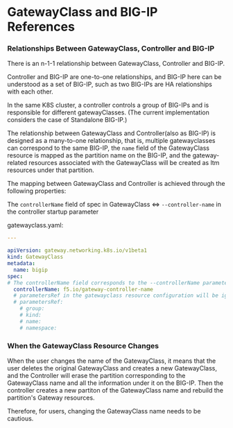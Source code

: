 # GatewayClass and BIG-IP References

### Relationships Between GatewayClass, Controller and BIG-IP

There is an n-1-1 relationship between GatewayClass, Controller and BIG-IP.

Controller and BIG-IP are one-to-one relationships, and BIG-IP here can be understood as a set of BIG-IP, such as two BIG-IPs are HA relationships with each other.

In the same K8S cluster, a controller controls a group of BIG-IPs and is responsible for different gatewayClasses. (The current implementation considers the case of Standalone BIG-IP.)

The relationship between GatewayClass and Controller(also as BIG-IP) is designed as a many-to-one relationship, that is, multiple gatewayclasses can correspond to the same BIG-IP, the `name` field of the GatewayClass resource is mapped as the partition name on the BIG-IP, and the gateway-related resources associated with the GatewayClass will be created as ltm resources under that partition.

The mapping between GatewayClass and Controller is achieved through the following properties:

The `controllerName` field of spec in GatewayClass <=> `--controller-name` in the controller startup parameter



gatewayclass.yaml: 
```yaml
---

apiVersion: gateway.networking.k8s.io/v1beta1
kind: GatewayClass
metadata:
  name: bigip
spec:
# The controllerName field corresponds to the --controllerName parameter at startup, if this field cannot match the --controllerName parameter, this gatewayclass resource will not be processed by the controller.
  controllerName: f5.io/gateway-controller-name
  # parametersRef in the gatewayclass resource configuration will be ignored.
  # parametersRef: 
    # group: 
    # kind: 
    # name:
    # namespace: 
```

### When the GatewayClass Resource Changes

When the user changes the name of the GatewayClass, it means that the user deletes the original GatewayClass and creates a new GatewayClass, and the Controller will erase the partition corresponding to the GatewayClass name and all the information under it on the BIG-IP. Then the controller creates a new partiton of the GatewayClass name and rebuild the partition's Gateway resources.

  Therefore, for users, changing the GatewayClass name needs to be cautious.

